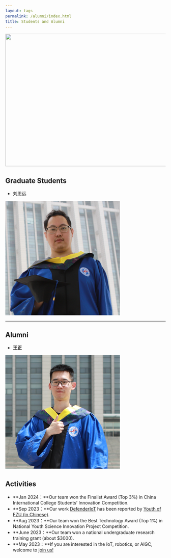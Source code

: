 ```yaml
---
layout: tags
permalink: /alumni/index.html
title: Students and Alumni
---
```


<div class="second">
<img src="/images/alumni/team2.JPG" width="624" height="416">
</div>

## Graduate Students

- 刘思远
<img src="/images/alumni/liuxin.JPG" class="floatpic" width="360" height="360">

---

## Alumni

- **王正**
<img src="/images/alumni/wangzheng.JPG" class="floatpic" width="360" height="360">


## Activities

- **Jan 2024：**Our team won the Finalist Award (Top 3%) in China International College Students’ Innovation Competition.
- **Sep 2023：**Our work [DefenderIoT](https://fzuiot.site/) has been reported by [Youth of FZU (in Chinese)](https://mp.weixin.qq.com/s/MF2NJQtEHsVwsm8Ym-l7Gg).
- **Aug 2023：**Our team won the Best Technology Award (Top 1%) in National Youth Science Innovation Project Competition.
- **June 2023：**Our team won a national undergraduate research training grant (about $3000).
- **May 2023：**If you are interested in the IoT, robotics, or AIGC, welcome to [join us!](https://fzuiot.site/english/)<br>



